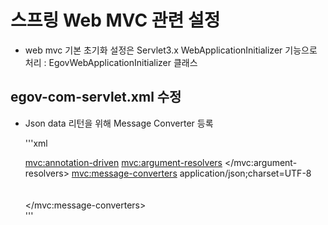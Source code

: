 # 스프링 Web MVC 관련 설정

* web mvc 기본 초기화 설정은 Servlet3.x WebApplicationInitializer 기능으로 처리
  : EgovWebApplicationInitializer 클래스
    
## egov-com-servlet.xml 수정
  
* Json data 리턴을 위해 Message Converter 등록
        
	'''xml
    <!-- Message Converter 등록 -->
    <mvc:annotation-driven>
        <mvc:argument-resolvers>
            <bean class="net.ecbank.fwk.model.ParamMapArgumentResolver"/>
        </mvc:argument-resolvers>
        <mvc:message-converters>
            <bean class="org.springframework.http.converter.json.MappingJackson2HttpMessageConverter">
                <property name="supportedMediaTypes">
                    <list>
                        <value>application/json;charset=UTF-8</value>
                    </list>
                </property>         
                <property name="objectMapper">
                    <bean class="com.fasterxml.jackson.databind.ObjectMapper"></bean>
                    <!-- <bean class="com.ipro.common.model.json.CustomObjectMapper">
                        <property name="serializationInclusion">
                            <value type="com.fasterxml.jackson.annotation.JsonInclude.Include">NON_NULL</value>
                        </property>
                    </bean> -->                 
                </property>
            </bean>         
        </mvc:message-converters>   
	'''

  	  
